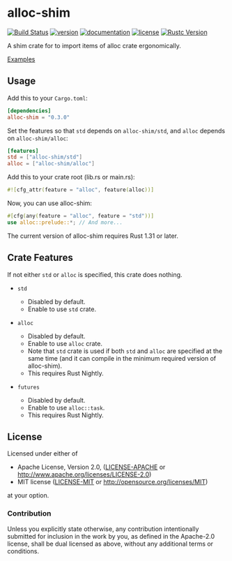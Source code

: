 # alloc-shim

[![Build Status](https://travis-ci.com/taiki-e/alloc-shim.svg?branch=master)](https://travis-ci.com/taiki-e/alloc-shim)
[![version](https://img.shields.io/crates/v/alloc-shim.svg)](https://crates.io/crates/alloc-shim/)
[![documentation](https://docs.rs/alloc-shim/badge.svg)](https://docs.rs/alloc-shim/)
[![license](https://img.shields.io/crates/l/alloc-shim.svg)](https://crates.io/crates/alloc-shim/)
[![Rustc Version](https://img.shields.io/badge/rustc-1.31+-lightgray.svg)](https://blog.rust-lang.org/2018/12/06/Rust-1.31-and-rust-2018.html)

A shim crate for to import items of alloc crate ergonomically.

[Examples](examples)

## Usage

Add this to your `Cargo.toml`:

```toml
[dependencies]
alloc-shim = "0.3.0"
```

Set the features so that `std` depends on `alloc-shim/std`, and `alloc` depends on `alloc-shim/alloc`:

```toml
[features]
std = ["alloc-shim/std"]
alloc = ["alloc-shim/alloc"]
```

Add this to your crate root (lib.rs or main.rs):

```rust
#![cfg_attr(feature = "alloc", feature(alloc))]
```

Now, you can use alloc-shim:

```rust
#[cfg(any(feature = "alloc", feature = "std"))]
use alloc::prelude::*; // And more...
```

The current version of alloc-shim requires Rust 1.31 or later.

## Crate Features

If not either `std` or `alloc` is specified, this crate does nothing.

* `std`
  * Disabled by default.
  * Enable to use `std` crate.

* `alloc`
  * Disabled by default.
  * Enable to use `alloc` crate.
  * Note that `std` crate is used if both `std` and `alloc` are specified at the same time (and it can compile in the minimum required version of alloc-shim).
  * This requires Rust Nightly.

* `futures`
  * Disabled by default.
  * Enable to use `alloc::task`.
  * This requires Rust Nightly.

## License

Licensed under either of

* Apache License, Version 2.0, ([LICENSE-APACHE](LICENSE-APACHE) or <http://www.apache.org/licenses/LICENSE-2.0>)
* MIT license ([LICENSE-MIT](LICENSE-MIT) or <http://opensource.org/licenses/MIT>)

at your option.

### Contribution

Unless you explicitly state otherwise, any contribution intentionally submitted for inclusion in the work by you, as defined in the Apache-2.0 license, shall be dual licensed as above, without any additional terms or conditions.
